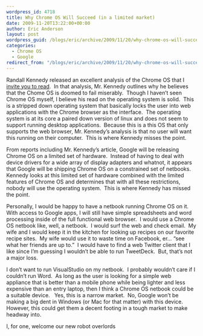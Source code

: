 ```yaml
---
wordpress_id: 4718
title: Why Chrome OS Will Succeed (in a limited market)
date: 2009-11-20T13:22:00+00:00
author: Eric Anderson
layout: post
wordpress_guid: /blogs/eric/archive/2009/11/20/why-chrome-os-will-succeed-in-a-limited-market.aspx
categories:
  - Chrome OS
  - Google
redirect_from: "/blogs/eric/archive/2009/11/20/why-chrome-os-will-succeed-in-a-limited-market.aspx/"
---
```

Randall Kennedy released an excellent analysis of the Chrome OS that I <a target="_blank" href="http://www.computerworld.com/s/article/9141207/Why_Chrome_OS_will_fail_big_time?taxonomyId=0&pageNumber=2">invite you to read</a>.&nbsp; In that analysis, Mr. Kennedy outlines why he believes that the Chome OS is doomed to fail miserably.&nbsp; Though I haven&#8217;t seen Chrome OS myself, I believe his read on the operating system is solid.&nbsp; This is a stripped down operating system that basically locks the user into web applications with the Chrome browser as the interface.&nbsp; The operating system is at its core a paired down version of linux and does not seem to support running desktop applications.&nbsp; Because this is a this OS that only supports the web browser, Mr. Kennedy&#8217;s analysis is that no user will want this running on their computer.&nbsp; This is where Kennedy misses the point.

From reports including Mr. Kennedy&#8217;s article, Google will be releasing Chrome OS on a limited set of hardware.&nbsp; Instead of having to deal with device drivers for a wide array of display adapters and whatnot, it appears that Google will be shipping Chrome OS on a constrained set of netbooks.&nbsp; Kennedy looks at this limited set of hardware combined with the limited features of Chrome OS and determines that with all these restrictions, nobody will use the operating system.&nbsp; This is where Kennedy has missed the point.

Personally, I would be happy to have a netbook running Chrome OS on it.&nbsp; With access to Google apps, I will still have simple spreadsheets and word processing inside of the full functional web browser.&nbsp; I would use a Chrome OS netbook like, well, a netbook.&nbsp; I would surf the web and check email.&nbsp; My wife and I would keep it in the kitchen for looking up recipes on our favorite recipe sites.&nbsp; My wife would use it to waste time on Facebook, er&#8230; &#8220;see what her friends are up to.&#8221;&nbsp; I would have to find a web Twitter client that I like since I&#8217;m guessing I wouldn&#8217;t be able to run TweetDeck.&nbsp; But, that&#8217;s not a major loss.

I don&#8217;t want to run VisualStudio on my netbook.&nbsp; I probably wouldn&#8217;t care if I couldn&#8217;t run Word.&nbsp; As long as the user is looking for a simple web appliance that is better than a mobile phone while being lighter and less expensive than an entry laptop, then I think a Chrome OS netbook could be a suitable device.&nbsp;&nbsp; Yes, this is a narrow market.&nbsp; No, Google won&#8217;t be making a big dent in Windows (or Mac for that matter) with this device.&nbsp; However, this could get them a decent footing in a tough market to make headway into.

I, for one, welcome our new robot overlords